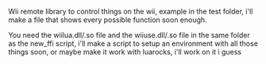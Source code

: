 Wii remote library to control things on the wii, example in the test folder, i'll make a file that shows every possible function soon enough.


You need the wiilua.dll/.so file and the wiiuse.dll/.so file in the same folder as the new_ffi script, i'll make a script to setup an environment with all those things soon, or maybe make it work with luarocks, i'll work on it i guess
